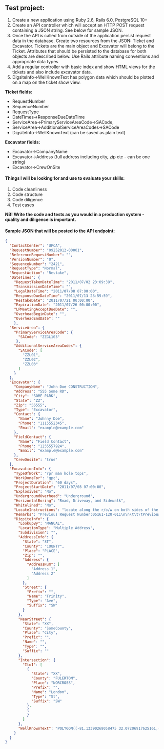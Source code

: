 ## Test project:
1. Create a new application using Ruby 2.6, Rails 6.0, PostgreSQL 10+
2. Create an API controller which will accept an HTTP POST request containing a JSON string. See below for sample JSON.
3. Once the API is called from outside of the application persist request data in the database. Create two resources from the JSON: Ticket and Excavator. Tickets are the main object and Excavator will belong to the Ticket. Attributes that should be persisted to the database for both objects are described below. Use Rails attribute naming conventions and appropriate data types.
4. Add a regular controller with basic index and show HTML views for the tickets and also include excavator data.
5. DigsiteInfo->WellKnownText has polygon data which should be plotted on a map on the ticket show view.

**Ticket fields:**
- RequestNumber
- SequenceNumber
- RequestType
- DateTimes->ResponseDueDateTime
- ServiceArea->PrimaryServiceAreaCode->SACode,
- ServiceArea->AdditionalServiceAreaCodes->SACode
- DigsiteInfo->WellKnownText (can be saved as plain text)

**Excavator fields:**
- Excavator->CompanyName
- Excavator->Address (full address including city, zip etc - can be one string) 
- Excavator->CrewOnSite

#### Things I will be looking for and use to evaluate your skills: 
1) Code cleanliness
2) Code structure
3) Code diligence
4) Test cases

**NB! Write the code and tests as you would in a production system - quality and diligence is important.**

#### Sample JSON that will be posted to the API endpoint:
```json
{
  "ContactCenter": "UPCA", 
  "RequestNumber": "09252012-00001", 
  "ReferenceRequestNumber": "", 
  "VersionNumber": "0", 
  "SequenceNumber": "2421", 
  "RequestType": "Normal",
  "RequestAction": "Restake", 
  "DateTimes": {
    "RequestTakenDateTime": "2011/07/02 23:09:38", 
    "TransmissionDateTime": "",
    "LegalDateTime": "2011/07/08 07:00:00", 
    "ResponseDueDateTime": "2011/07/13 23:59:59", 
    "RestakeDate": "2011/07/21 00:00:00", 
    "ExpirationDate": "2011/07/26 00:00:00", 
    "LPMeetingAcceptDueDate": "", 
    "OverheadBeginDate": "",
    "OverheadEndDate": "" 
    },
  "ServiceArea": { 
    "PrimaryServiceAreaCode": {
      "SACode": "ZZGL103" 
     },
    "AdditionalServiceAreaCodes": {
      "SACode": [
        "ZZL01", 
        "ZZL02", 
        "ZZL03"
      ]
    } 
  },
  "Excavator": {
    "CompanyName": "John Doe CONSTRUCTION",
    "Address": "555 Some RD",
    "City": "SOME PARK",
    "State": "ZZ",
    "Zip": "55555", 
    "Type": "Excavator", 
    "Contact": {
      "Name": "Johnny Doe",
      "Phone": "1115552345",
      "Email": "example@example.com"
    },
    "FieldContact": {
      "Name": "Field Contact",
      "Phone": "1235557924",
      "Email": "example@example.com"
    },
    "CrewOnsite": "true" 
  },
  "ExcavationInfo": {
    "TypeOfWork": "rpr man hole tops",
    "WorkDoneFor": "gpc",
    "ProjectDuration": "60 days",
    "ProjectStartDate": "2011/07/08 07:00:00",
    "Explosives": "No",
    "UndergroundOverhead": "Underground",
    "HorizontalBoring": "Road, Driveway, and Sidewalk",
    "Whitelined": "No",
    "LocateInstructions": "locate along the r/o/w on both sides of the rd - including the rd itself -from inter to inter ",
    "Remarks": "Previous Request Number:05161-120-011\n\n\t\t\tPrevious RequestNumber:06044-254-020\n\n\t\t\tPrevious Request Number:06171-300-030",
    "DigsiteInfo": {
      "LookupBy": "MANUAL", 
      "LocationType": "Multiple Address", 
      "Subdivision": "",
      "AddressInfo": {
        "State": "ST", 
        "County": "COUNTY", 
        "Place": "PLACE", 
        "Zip": "",
        "Address": {
          "AddressNum": [ 
            "Address 1", 
            "Address 2"
          ] 
        },
        "Street": {
          "Prefix": "", 
          "Name": "Trinity", 
          "Type": "Ave", 
          "Suffix": "SW"
        } 
      },
      "NearStreet": {
        "State": "XX",
        "County": "SomeCounty", 
        "Place": "City",
        "Prefix": "",
        "Name": "",
        "Type": "",
        "Suffix": ""
      }, 
      "Intersection": {
        "ItoI": [
          {
            "State": "XX",
            "County": "FULERTON", 
            "Place": "NORCROSS", 
            "Prefix": "",
            "Name": "London", 
            "Type": "St",
            "Suffix": "SW"
          }, 
          {
          } 
        ]
      },
      "WellKnownText": "POLYGON((-81.13390268058475 32.07206917625161,-81.14660562247929 32.04064386441295,-81.08858407706913 32.02259853170128,-81.05322183341679 32.02434500961698,-81.05047525138554 32.042681017283066,-81.0319358226746 32.06537765335268,-81.01202310294804 32.078469305179404,-81.02850259513554 32.07963291684719,-81.07759774894413 32.07090546831167,-81.12154306144413 32.08806865844325,-81.13390268058475 32.07206917625161))"
    }
  }
}
    

```